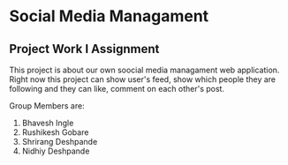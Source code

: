 # Social Media Managament
## Project Work I Assignment

This project is about our own soocial media managament web application. Right now this project can show user's feed, show which people they are following and they can like, comment on each other's post.

Group Members are:
1. Bhavesh Ingle
2. Rushikesh Gobare
3. Shrirang Deshpande
4. Nidhiy Deshpande

